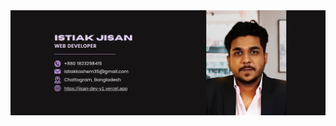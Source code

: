 <a href="https://www.facebook.com/mirhussainmurtaza/">
<img src="https://raw.githubusercontent.com/Jisan-Dev/Jisan-Dev/main/images/banner2.png" />
</a>
